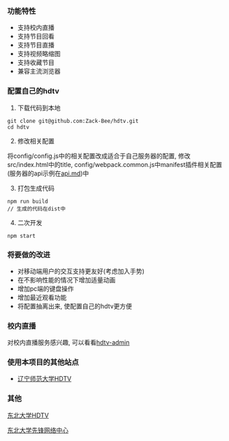 ### 功能特性

* 支持校内直播
* 支持节目回看
* 支持节目直播
* 支持视频略缩图
* 支持收藏节目
* 兼容主流浏览器

### 配置自己的hdtv
1. 下载代码到本地
```
git clone git@github.com:Zack-Bee/hdtv.git
cd hdtv
```

2. 修改相关配置

将config/config.js中的相关配置改成适合于自己服务器的配置,
修改src/index.html中的title, config/webpack.common.js中manifest插件相关配置
(服务器的api示例在[api.md](https://github.com/Zack-Bee/hdtv/blob/master/api.md))中

3. 打包生成代码

```
npm run build
// 生成的代码在dist中
```

4. 二次开发

```
npm start
```

### 将要做的改进
* 对移动端用户的交互支持更友好(考虑加入手势)
* 在不影响性能的情况下增加适量动画
* 增加pc端的键盘操作
* 增加最近观看功能
* 将配置抽离出来, 使配置自己的hdtv更方便

### 校内直播　
对校内直播服务感兴趣, 可以看看[hdtv-admin](https://github.com/Zack-Bee/hdtv-admin)

### 使用本项目的其他站点
* [辽宁师范大学HDTV](http://iptv.lnnu.edu.cn:8080/v1/list/channel/%E7%83%AD%E9%97%A8%E9%A2%91%E9%81%93)

### 其他
[东北大学HDTV](https://hdtv.neu6.edu.cn/v1/list/channel/%E7%83%AD%E9%97%A8%E9%A2%91%E9%81%93)

[东北大学先锋网络中心](https://about.neupioneer.com/)